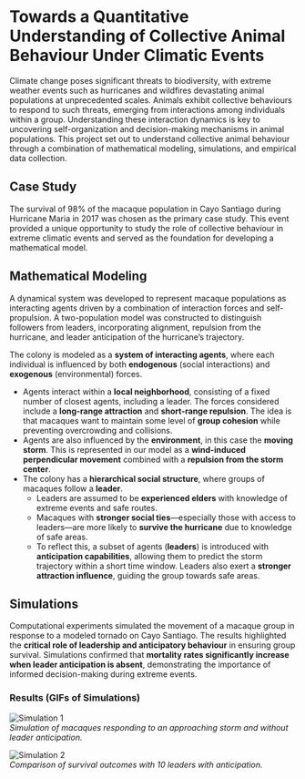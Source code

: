# Towards a Quantitative Understanding of Collective Animal Behaviour Under Climatic Events

Climate change poses significant threats to biodiversity, with extreme weather events such as hurricanes and wildfires devastating animal populations at unprecedented scales. Animals exhibit collective behaviours to respond to such threats, emerging from interactions among individuals within a group. Understanding these interaction dynamics is key to uncovering self-organization and decision-making mechanisms in animal populations. This project set out to understand collective animal behaviour through a combination of mathematical modeling, simulations, and empirical data collection. 

## Case Study  

The survival of 98% of the macaque population in Cayo Santiago during Hurricane Maria in 2017 was chosen as the primary case study. This event provided a unique opportunity to study the role of collective behaviour in extreme climatic events and served as the foundation for developing a mathematical model.

## Mathematical Modeling  

A dynamical system was developed to represent macaque populations as interacting agents driven by a combination of interaction forces and self-propulsion. A two-population model was constructed to distinguish followers from leaders, incorporating alignment, repulsion from the hurricane, and leader anticipation of the hurricane’s trajectory.

The colony is modeled as a **system of interacting agents**, where each individual is influenced by both **endogenous** (social interactions) and **exogenous** (environmental) forces.

- Agents interact within a **local neighborhood**, consisting of a fixed number of closest agents, including a leader. The forces considered include a **long-range attraction** and **short-range repulsion**. The idea is that macaques want to maintain some level of **group cohesion** while preventing overcrowding and collisions.
- Agents are also influenced by the **environment**, in this case the **moving storm**. This is represented in our model as a **wind-induced perpendicular movement** combined with a **repulsion from the storm center**.
- The colony has a **hierarchical social structure**, where groups of macaques follow a **leader**.  
  - Leaders are assumed to be **experienced elders** with knowledge of extreme events and safe routes.  
  - Macaques with **stronger social ties**—especially those with access to leaders—are more likely to **survive the hurricane** due to knowledge of safe areas.  
  - To reflect this, a subset of agents (**leaders**) is introduced with **anticipation capabilities**, allowing them to predict the storm trajectory within a short time window. Leaders also exert a **stronger attraction influence**, guiding the group towards safe areas.


## Simulations  

Computational experiments simulated the movement of a macaque group in response to a modeled tornado on Cayo Santiago. The results highlighted the **critical role of leadership and anticipatory behaviour** in ensuring group survival. Simulations confirmed that **mortality rates significantly increase when leader anticipation is absent**, demonstrating the importance of informed decision-making during extreme events.  

### **Results (GIFs of Simulations)**  

![Simulation 1](supplementary_material/simulation_0leaders.gif)  
*Simulation of macaques responding to an approaching storm and without leader anticipation.*  

![Simulation 2](supplementary_material/simulation_10leaders.gif)  
*Comparison of survival outcomes with 10 leaders with anticipation.*  

